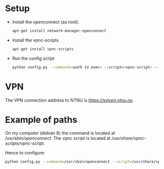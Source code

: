 # Setup
* Install the openconnect (as root):
  ```bash
  apt-get install network-manager-openconnect
  ```

* Install the vpnc-scripts
  ```bash
  apt-get install vpnc-scripts
  ```

* Run the config script
  ```bash
  python config.py --command=<path to exec> --script=<vpnc-script> --adress=<vpn.address> --out=<outfile.sh>
  ```

# VPN
The VPN connection address to NTNU is *https://sslvpn.ntnu.no*.

# Example of paths
On my computer (debian 8) the command is located at */usr/sbin/openconnect*. 
The vpnc script is located at */usr/share/vpnc-scripts/vpnc-script*.

Hence to configure:
```bash
python config.py --command=/usr/sbin/openconnect --script=/usr/share/vpnc-scripts/vpnc --address=https://sslvpn.ntnu.no --out=vpnntnu.sh
```
